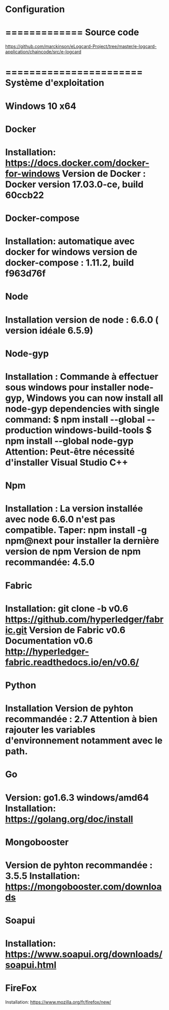 # Configuration


=============
Source code 
=============
https://github.com/marckinson/eLogcard-Project/tree/master/e-logcard-application/chaincode/src/e-logcard


=======================
Système d'exploitation 
=======================
Windows 10 x64 
================
Docker 
================
Installation: https://docs.docker.com/docker-for-windows
Version de Docker : Docker version 17.03.0-ce, build 60ccb22
================
Docker-compose
================
Installation: automatique avec docker for windows 
version de docker-compose : 1.11.2, build f963d76f
=========
Node 
=========
Installation
version de node : 6.6.0 ( version idéale 6.5.9)
=========
Node-gyp 
=========
Installation : 
Commande à effectuer sous windows pour installer node-gyp,
Windows you can now install all node-gyp dependencies with single command:
$ npm install --global --production windows-build-tools
$ npm install --global node-gyp
Attention: Peut-être nécessité d'installer Visual Studio C++ 
========
Npm 
========
Installation : La version installée avec node 6.6.0 n'est pas compatible. 
Taper: npm install -g npm@next pour installer la dernière version de npm
Version de npm recommandée: 4.5.0
========
Fabric 
========
Installation: git clone -b v0.6 https://github.com/hyperledger/fabric.git 
Version de Fabric  v0.6
Documentation v0.6
http://hyperledger-fabric.readthedocs.io/en/v0.6/
========
Python
========
Installation 
Version de pyhton recommandée : 2.7
Attention à bien rajouter les variables d'environnement notamment avec le path.
========
Go 
========
Version:  go1.6.3 windows/amd64
Installation: https://golang.org/doc/install
==============
Mongobooster 
==============
Version de pyhton recommandée : 3.5.5
Installation: https://mongobooster.com/downloads
=============
Soapui 
=============
Installation: https://www.soapui.org/downloads/soapui.html
=============
FireFox 
=============
Installation: https://www.mozilla.org/fr/firefox/new/





